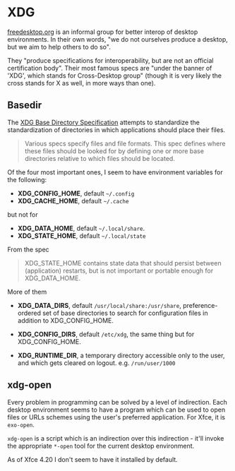 # XDG

[freedesktop.org](https://www.freedesktop.org/wiki/) is an informal group for
better interop of desktop environments. In their own words, "we do not ourselves
produce a desktop, but we aim to help others to do so".

They "produce specifications for interoperability, but are not an official
certification body". Their most famous specs are "under the banner of 'XDG',
which stands for Cross-Desktop group" (though it is very likely the cross stands
for X as well, in more ways than one).

## Basedir

The [XDG Base Directory
Specification](https://specifications.freedesktop.org/basedir-spec/latest/)
attempts to standardize the standardization of directories in which applications
should place their files.

> Various specs specify files and file formats. This spec defines where these
> files should be looked for by defining one or more base directories relative
> to which files should be located.

Of the four most important ones, I seem to have environment variables for the
following:

* **XDG_CONFIG_HOME**, default `~/.config`
* **XDG_CACHE_HOME**, default `~/.cache`

but not for

* **XDG_DATA_HOME**, default `~/.local/share`.
* **XDG_STATE_HOME**, default `~/.local/state`

From the spec

> XDG_STATE_HOME contains state data that should persist between (application)
  restarts, but is not important or portable enough for XDG_DATA_HOME.

More of them

* **XDG_DATA_DIRS**, default `/usr/local/share:/usr/share`, preference-ordered
  set of base directories to search for configuration files in addition to
  XDG_CONFIG_HOME.

* **XDG_CONFIG_DIRS**, default `/etc/xdg`, the same thing but for
  XDG_CONFIG_HOME.

* **XDG_RUNTIME_DIR**, a temporary directory accessible only to the user, and
  which gets cleared on logout. e.g. `/run/user/1000`

## xdg-open

Every problem in programming can be solved by a level of indirection. Each
desktop environment seems to have a program which can be used to open files or
URLs schemes using the user's preferred application. For Xfce, it is `exo-open`.

`xdg-open` is a script which is an indirection over this indirection - it'll
invoke the appropriate `*-open` tool for the current desktop environment.

As of Xfce 4.20 I don't seem to have it installed by default.

